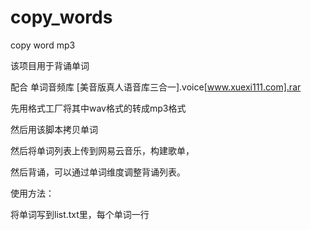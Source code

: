 # copy_words
copy word mp3

该项目用于背诵单词

配合 单词音频库 [美音版真人语音库三合一].voice[www.xuexi111.com].rar

先用格式工厂将其中wav格式的转成mp3格式

然后用该脚本拷贝单词

然后将单词列表上传到网易云音乐，构建歌单，

然后背诵，可以通过单词维度调整背诵列表。

使用方法：

将单词写到list.txt里，每个单词一行